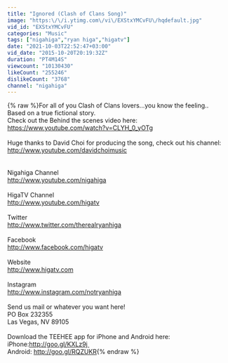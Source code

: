 ```yaml
---
title: "Ignored (Clash of Clans Song)"
image: "https:\/\/i.ytimg.com\/vi\/EXStxYMCvFU\/hqdefault.jpg"
vid_id: "EXStxYMCvFU"
categories: "Music"
tags: ["nigahiga","ryan higa","higatv"]
date: "2021-10-03T22:52:47+03:00"
vid_date: "2015-10-20T20:19:32Z"
duration: "PT4M14S"
viewcount: "10130430"
likeCount: "255246"
dislikeCount: "3768"
channel: "nigahiga"
---
```

{% raw %}For all of you Clash of Clans lovers...you know the feeling..<br />Based on a true fictional story.<br />Check out the Behind the scenes video here: <a rel="nofollow" target="blank" href="https://www.youtube.com/watch?v=CLYH_0_yOTg">https://www.youtube.com/watch?v=CLYH_0_yOTg</a><br /><br />Huge thanks to David Choi for producing the song, check out his channel:<br /><a rel="nofollow" target="blank" href="http://www.youtube.com/davidchoimusic">http://www.youtube.com/davidchoimusic</a><br /><br /><br />Nigahiga Channel<br /><a rel="nofollow" target="blank" href="http://www.youtube.com/nigahiga">http://www.youtube.com/nigahiga</a><br /><br />HigaTV Channel<br /><a rel="nofollow" target="blank" href="http://www.youtube.com/higatv">http://www.youtube.com/higatv</a><br /><br />Twitter<br /><a rel="nofollow" target="blank" href="http://www.twitter.com/therealryanhiga">http://www.twitter.com/therealryanhiga</a><br /><br />Facebook<br /><a rel="nofollow" target="blank" href="http://www.facebook.com/higatv">http://www.facebook.com/higatv</a><br /><br />Website<br /><a rel="nofollow" target="blank" href="http://www.higatv.com">http://www.higatv.com</a><br /><br />Instagram<br /><a rel="nofollow" target="blank" href="http://www.instagram.com/notryanhiga">http://www.instagram.com/notryanhiga</a><br /><br />Send us mail or whatever you want here!<br />PO Box 232355<br />Las Vegas, NV 89105<br /><br />Download the TEEHEE app for iPhone and Android here:<br />iPhone:<a rel="nofollow" target="blank" href="http://goo.gl/KXLz9j ">http://goo.gl/KXLz9j </a> <br />Android: <a rel="nofollow" target="blank" href="http://goo.gl/RQZUKR">http://goo.gl/RQZUKR</a>{% endraw %}
